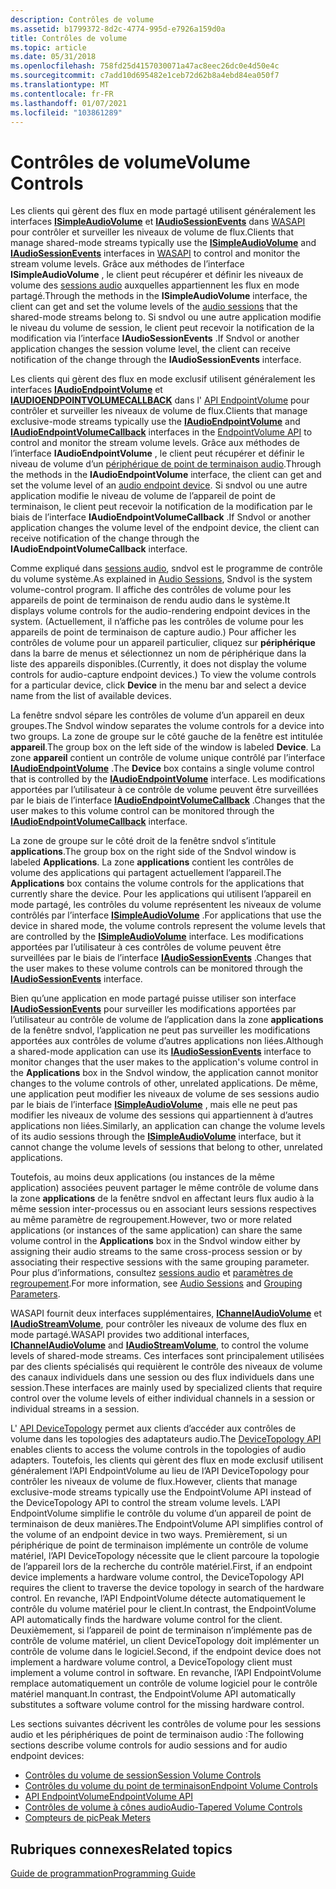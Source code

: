 ```yaml
---
description: Contrôles de volume
ms.assetid: b1799372-8d2c-4774-995d-e7926a159d0a
title: Contrôles de volume
ms.topic: article
ms.date: 05/31/2018
ms.openlocfilehash: 758fd25d4157030071a47ac8eec26dc0e4d50e4c
ms.sourcegitcommit: c7add10d695482e1ceb72d62b8a4ebd84ea050f7
ms.translationtype: MT
ms.contentlocale: fr-FR
ms.lasthandoff: 01/07/2021
ms.locfileid: "103861289"
---
```

# <a name="volume-controls"></a><span data-ttu-id="f2a5e-103">Contrôles de volume</span><span class="sxs-lookup"><span data-stu-id="f2a5e-103">Volume Controls</span></span>

<span data-ttu-id="f2a5e-104">Les clients qui gèrent des flux en mode partagé utilisent généralement les interfaces [**ISimpleAudioVolume**](/windows/desktop/api/Audioclient/nn-audioclient-isimpleaudiovolume) et [**IAudioSessionEvents**](/windows/desktop/api/Audiopolicy/nn-audiopolicy-iaudiosessionevents) dans [WASAPI](wasapi.md) pour contrôler et surveiller les niveaux de volume de flux.</span><span class="sxs-lookup"><span data-stu-id="f2a5e-104">Clients that manage shared-mode streams typically use the [**ISimpleAudioVolume**](/windows/desktop/api/Audioclient/nn-audioclient-isimpleaudiovolume) and [**IAudioSessionEvents**](/windows/desktop/api/Audiopolicy/nn-audiopolicy-iaudiosessionevents) interfaces in [WASAPI](wasapi.md) to control and monitor the stream volume levels.</span></span> <span data-ttu-id="f2a5e-105">Grâce aux méthodes de l’interface **ISimpleAudioVolume** , le client peut récupérer et définir les niveaux de volume des [sessions audio](audio-sessions.md) auxquelles appartiennent les flux en mode partagé.</span><span class="sxs-lookup"><span data-stu-id="f2a5e-105">Through the methods in the **ISimpleAudioVolume** interface, the client can get and set the volume levels of the [audio sessions](audio-sessions.md) that the shared-mode streams belong to.</span></span> <span data-ttu-id="f2a5e-106">Si sndvol ou une autre application modifie le niveau du volume de session, le client peut recevoir la notification de la modification via l’interface **IAudioSessionEvents** .</span><span class="sxs-lookup"><span data-stu-id="f2a5e-106">If Sndvol or another application changes the session volume level, the client can receive notification of the change through the **IAudioSessionEvents** interface.</span></span>

<span data-ttu-id="f2a5e-107">Les clients qui gèrent des flux en mode exclusif utilisent généralement les interfaces [**IAudioEndpointVolume**](/windows/desktop/api/Endpointvolume/nn-endpointvolume-iaudioendpointvolume) et [**IAUDIOENDPOINTVOLUMECALLBACK**](/windows/desktop/api/Endpointvolume/nn-endpointvolume-iaudioendpointvolumecallback) dans l' [API EndpointVolume](endpointvolume-api.md) pour contrôler et surveiller les niveaux de volume de flux.</span><span class="sxs-lookup"><span data-stu-id="f2a5e-107">Clients that manage exclusive-mode streams typically use the [**IAudioEndpointVolume**](/windows/desktop/api/Endpointvolume/nn-endpointvolume-iaudioendpointvolume) and [**IAudioEndpointVolumeCallback**](/windows/desktop/api/Endpointvolume/nn-endpointvolume-iaudioendpointvolumecallback) interfaces in the [EndpointVolume API](endpointvolume-api.md) to control and monitor the stream volume levels.</span></span> <span data-ttu-id="f2a5e-108">Grâce aux méthodes de l’interface **IAudioEndpointVolume** , le client peut récupérer et définir le niveau de volume d’un [périphérique de point de terminaison audio](audio-endpoint-devices.md).</span><span class="sxs-lookup"><span data-stu-id="f2a5e-108">Through the methods in the **IAudioEndpointVolume** interface, the client can get and set the volume level of an [audio endpoint device](audio-endpoint-devices.md).</span></span> <span data-ttu-id="f2a5e-109">Si sndvol ou une autre application modifie le niveau de volume de l’appareil de point de terminaison, le client peut recevoir la notification de la modification par le biais de l’interface **IAudioEndpointVolumeCallback** .</span><span class="sxs-lookup"><span data-stu-id="f2a5e-109">If Sndvol or another application changes the volume level of the endpoint device, the client can receive notification of the change through the **IAudioEndpointVolumeCallback** interface.</span></span>

<span data-ttu-id="f2a5e-110">Comme expliqué dans [sessions audio](audio-sessions.md), sndvol est le programme de contrôle du volume système.</span><span class="sxs-lookup"><span data-stu-id="f2a5e-110">As explained in [Audio Sessions](audio-sessions.md), Sndvol is the system volume-control program.</span></span> <span data-ttu-id="f2a5e-111">Il affiche des contrôles de volume pour les appareils de point de terminaison de rendu audio dans le système.</span><span class="sxs-lookup"><span data-stu-id="f2a5e-111">It displays volume controls for the audio-rendering endpoint devices in the system.</span></span> <span data-ttu-id="f2a5e-112">(Actuellement, il n’affiche pas les contrôles de volume pour les appareils de point de terminaison de capture audio.) Pour afficher les contrôles de volume pour un appareil particulier, cliquez sur **périphérique** dans la barre de menus et sélectionnez un nom de périphérique dans la liste des appareils disponibles.</span><span class="sxs-lookup"><span data-stu-id="f2a5e-112">(Currently, it does not display the volume controls for audio-capture endpoint devices.) To view the volume controls for a particular device, click **Device** in the menu bar and select a device name from the list of available devices.</span></span>

<span data-ttu-id="f2a5e-113">La fenêtre sndvol sépare les contrôles de volume d’un appareil en deux groupes.</span><span class="sxs-lookup"><span data-stu-id="f2a5e-113">The Sndvol window separates the volume controls for a device into two groups.</span></span> <span data-ttu-id="f2a5e-114">La zone de groupe sur le côté gauche de la fenêtre est intitulée **appareil**.</span><span class="sxs-lookup"><span data-stu-id="f2a5e-114">The group box on the left side of the window is labeled **Device**.</span></span> <span data-ttu-id="f2a5e-115">La zone **appareil** contient un contrôle de volume unique contrôlé par l’interface [**IAudioEndpointVolume**](/windows/desktop/api/Endpointvolume/nn-endpointvolume-iaudioendpointvolume) .</span><span class="sxs-lookup"><span data-stu-id="f2a5e-115">The **Device** box contains a single volume control that is controlled by the [**IAudioEndpointVolume**](/windows/desktop/api/Endpointvolume/nn-endpointvolume-iaudioendpointvolume) interface.</span></span> <span data-ttu-id="f2a5e-116">Les modifications apportées par l’utilisateur à ce contrôle de volume peuvent être surveillées par le biais de l’interface [**IAudioEndpointVolumeCallback**](/windows/desktop/api/Endpointvolume/nn-endpointvolume-iaudioendpointvolumecallback) .</span><span class="sxs-lookup"><span data-stu-id="f2a5e-116">Changes that the user makes to this volume control can be monitored through the [**IAudioEndpointVolumeCallback**](/windows/desktop/api/Endpointvolume/nn-endpointvolume-iaudioendpointvolumecallback) interface.</span></span>

<span data-ttu-id="f2a5e-117">La zone de groupe sur le côté droit de la fenêtre sndvol s’intitule **applications**.</span><span class="sxs-lookup"><span data-stu-id="f2a5e-117">The group box on the right side of the Sndvol window is labeled **Applications**.</span></span> <span data-ttu-id="f2a5e-118">La zone **applications** contient les contrôles de volume des applications qui partagent actuellement l’appareil.</span><span class="sxs-lookup"><span data-stu-id="f2a5e-118">The **Applications** box contains the volume controls for the applications that currently share the device.</span></span> <span data-ttu-id="f2a5e-119">Pour les applications qui utilisent l’appareil en mode partagé, les contrôles du volume représentent les niveaux de volume contrôlés par l’interface [**ISimpleAudioVolume**](/windows/desktop/api/Audioclient/nn-audioclient-isimpleaudiovolume) .</span><span class="sxs-lookup"><span data-stu-id="f2a5e-119">For applications that use the device in shared mode, the volume controls represent the volume levels that are controlled by the [**ISimpleAudioVolume**](/windows/desktop/api/Audioclient/nn-audioclient-isimpleaudiovolume) interface.</span></span> <span data-ttu-id="f2a5e-120">Les modifications apportées par l’utilisateur à ces contrôles de volume peuvent être surveillées par le biais de l’interface [**IAudioSessionEvents**](/windows/desktop/api/Audiopolicy/nn-audiopolicy-iaudiosessionevents) .</span><span class="sxs-lookup"><span data-stu-id="f2a5e-120">Changes that the user makes to these volume controls can be monitored through the [**IAudioSessionEvents**](/windows/desktop/api/Audiopolicy/nn-audiopolicy-iaudiosessionevents) interface.</span></span>

<span data-ttu-id="f2a5e-121">Bien qu’une application en mode partagé puisse utiliser son interface [**IAudioSessionEvents**](/windows/desktop/api/Audiopolicy/nn-audiopolicy-iaudiosessionevents) pour surveiller les modifications apportées par l’utilisateur au contrôle de volume de l’application dans la zone **applications** de la fenêtre sndvol, l’application ne peut pas surveiller les modifications apportées aux contrôles de volume d’autres applications non liées.</span><span class="sxs-lookup"><span data-stu-id="f2a5e-121">Although a shared-mode application can use its [**IAudioSessionEvents**](/windows/desktop/api/Audiopolicy/nn-audiopolicy-iaudiosessionevents) interface to monitor changes that the user makes to the application's volume control in the **Applications** box in the Sndvol window, the application cannot monitor changes to the volume controls of other, unrelated applications.</span></span> <span data-ttu-id="f2a5e-122">De même, une application peut modifier les niveaux de volume de ses sessions audio par le biais de l’interface [**ISimpleAudioVolume**](/windows/desktop/api/Audioclient/nn-audioclient-isimpleaudiovolume) , mais elle ne peut pas modifier les niveaux de volume des sessions qui appartiennent à d’autres applications non liées.</span><span class="sxs-lookup"><span data-stu-id="f2a5e-122">Similarly, an application can change the volume levels of its audio sessions through the [**ISimpleAudioVolume**](/windows/desktop/api/Audioclient/nn-audioclient-isimpleaudiovolume) interface, but it cannot change the volume levels of sessions that belong to other, unrelated applications.</span></span>

<span data-ttu-id="f2a5e-123">Toutefois, au moins deux applications (ou instances de la même application) associées peuvent partager le même contrôle de volume dans la zone **applications** de la fenêtre sndvol en affectant leurs flux audio à la même session inter-processus ou en associant leurs sessions respectives au même paramètre de regroupement.</span><span class="sxs-lookup"><span data-stu-id="f2a5e-123">However, two or more related applications (or instances of the same application) can share the same volume control in the **Applications** box in the Sndvol window either by assigning their audio streams to the same cross-process session or by associating their respective sessions with the same grouping parameter.</span></span> <span data-ttu-id="f2a5e-124">Pour plus d’informations, consultez [sessions audio](audio-sessions.md) et [paramètres de regroupement](grouping-parameters.md).</span><span class="sxs-lookup"><span data-stu-id="f2a5e-124">For more information, see [Audio Sessions](audio-sessions.md) and [Grouping Parameters](grouping-parameters.md).</span></span>

<span data-ttu-id="f2a5e-125">WASAPI fournit deux interfaces supplémentaires, [**IChannelAudioVolume**](/windows/desktop/api/Audioclient/nn-audioclient-ichannelaudiovolume) et [**IAudioStreamVolume**](/windows/desktop/api/Audioclient/nn-audioclient-iaudiostreamvolume), pour contrôler les niveaux de volume des flux en mode partagé.</span><span class="sxs-lookup"><span data-stu-id="f2a5e-125">WASAPI provides two additional interfaces, [**IChannelAudioVolume**](/windows/desktop/api/Audioclient/nn-audioclient-ichannelaudiovolume) and [**IAudioStreamVolume**](/windows/desktop/api/Audioclient/nn-audioclient-iaudiostreamvolume), to control the volume levels of shared-mode streams.</span></span> <span data-ttu-id="f2a5e-126">Ces interfaces sont principalement utilisées par des clients spécialisés qui requièrent le contrôle des niveaux de volume des canaux individuels dans une session ou des flux individuels dans une session.</span><span class="sxs-lookup"><span data-stu-id="f2a5e-126">These interfaces are mainly used by specialized clients that require control over the volume levels of either individual channels in a session or individual streams in a session.</span></span>

<span data-ttu-id="f2a5e-127">L' [API DeviceTopology](devicetopology-api.md) permet aux clients d’accéder aux contrôles de volume dans les topologies des adaptateurs audio.</span><span class="sxs-lookup"><span data-stu-id="f2a5e-127">The [DeviceTopology API](devicetopology-api.md) enables clients to access the volume controls in the topologies of audio adapters.</span></span> <span data-ttu-id="f2a5e-128">Toutefois, les clients qui gèrent des flux en mode exclusif utilisent généralement l’API EndpointVolume au lieu de l’API DeviceTopology pour contrôler les niveaux de volume de flux.</span><span class="sxs-lookup"><span data-stu-id="f2a5e-128">However, clients that manage exclusive-mode streams typically use the EndpointVolume API instead of the DeviceTopology API to control the stream volume levels.</span></span> <span data-ttu-id="f2a5e-129">L’API EndpointVolume simplifie le contrôle du volume d’un appareil de point de terminaison de deux manières.</span><span class="sxs-lookup"><span data-stu-id="f2a5e-129">The EndpointVolume API simplifies control of the volume of an endpoint device in two ways.</span></span> <span data-ttu-id="f2a5e-130">Premièrement, si un périphérique de point de terminaison implémente un contrôle de volume matériel, l’API DeviceTopology nécessite que le client parcoure la topologie de l’appareil lors de la recherche du contrôle matériel.</span><span class="sxs-lookup"><span data-stu-id="f2a5e-130">First, if an endpoint device implements a hardware volume control, the DeviceTopology API requires the client to traverse the device topology in search of the hardware control.</span></span> <span data-ttu-id="f2a5e-131">En revanche, l’API EndpointVolume détecte automatiquement le contrôle du volume matériel pour le client.</span><span class="sxs-lookup"><span data-stu-id="f2a5e-131">In contrast, the EndpointVolume API automatically finds the hardware volume control for the client.</span></span> <span data-ttu-id="f2a5e-132">Deuxièmement, si l’appareil de point de terminaison n’implémente pas de contrôle de volume matériel, un client DeviceTopology doit implémenter un contrôle de volume dans le logiciel.</span><span class="sxs-lookup"><span data-stu-id="f2a5e-132">Second, if the endpoint device does not implement a hardware volume control, a DeviceTopology client must implement a volume control in software.</span></span> <span data-ttu-id="f2a5e-133">En revanche, l’API EndpointVolume remplace automatiquement un contrôle de volume logiciel pour le contrôle matériel manquant.</span><span class="sxs-lookup"><span data-stu-id="f2a5e-133">In contrast, the EndpointVolume API automatically substitutes a software volume control for the missing hardware control.</span></span>

<span data-ttu-id="f2a5e-134">Les sections suivantes décrivent les contrôles de volume pour les sessions audio et les périphériques de point de terminaison audio :</span><span class="sxs-lookup"><span data-stu-id="f2a5e-134">The following sections describe volume controls for audio sessions and for audio endpoint devices:</span></span>

-   [<span data-ttu-id="f2a5e-135">Contrôles du volume de session</span><span class="sxs-lookup"><span data-stu-id="f2a5e-135">Session Volume Controls</span></span>](session-volume-controls.md)
-   [<span data-ttu-id="f2a5e-136">Contrôles du volume du point de terminaison</span><span class="sxs-lookup"><span data-stu-id="f2a5e-136">Endpoint Volume Controls</span></span>](endpoint-volume-controls.md)
-   [<span data-ttu-id="f2a5e-137">API EndpointVolume</span><span class="sxs-lookup"><span data-stu-id="f2a5e-137">EndpointVolume API</span></span>](endpointvolume-api.md)
-   [<span data-ttu-id="f2a5e-138">Contrôles de volume à cônes audio</span><span class="sxs-lookup"><span data-stu-id="f2a5e-138">Audio-Tapered Volume Controls</span></span>](audio-tapered-volume-controls.md)
-   [<span data-ttu-id="f2a5e-139">Compteurs de pic</span><span class="sxs-lookup"><span data-stu-id="f2a5e-139">Peak Meters</span></span>](peak-meters.md)

## <a name="related-topics"></a><span data-ttu-id="f2a5e-140">Rubriques connexes</span><span class="sxs-lookup"><span data-stu-id="f2a5e-140">Related topics</span></span>

<dl> <dt>

[<span data-ttu-id="f2a5e-141">Guide de programmation</span><span class="sxs-lookup"><span data-stu-id="f2a5e-141">Programming Guide</span></span>](programming-guide.md)
</dt> </dl>

 

 



